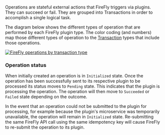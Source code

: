 Operations are stateful external actions that FireFly triggers via plugins. They can succeed or fail.
They are grouped into Transactions in order to accomplish a single logical task.

The diagram below shows the different types of operation that are performed by each
FireFly plugin type. The color coding (and numbers) map those different types of operation
to the [Transaction](./transaction.md) types that include those operations.

[![FireFly operations by transaction type](../../images/operations_by_transaction_type.jpg)](../../images/operations_by_transaction_type.jpg)

### Operation status

When initially created an operation is in `Initialized` state. Once the operation has been successfully sent to its respective plugin to be processed its
status moves to `Pending` state. This indicates that the plugin is processing the operation. The operation will then move to `Succeeded` or `Failed`
state depending on the outcome.

In the event that an operation could not be submitted to the plugin for processing, for example because the plugin's microservice was temporarily
unavailable, the operation will remain in `Initialized` state. Re-submitting the same FireFly API call using the same idempotency key will cause FireFly
to re-submit the operation to its plugin.
